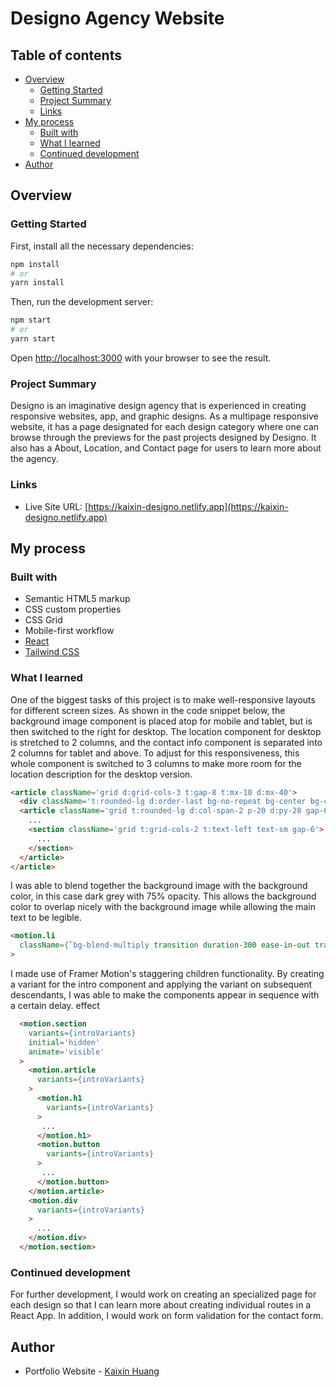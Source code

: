# Designo Agency Website

## Table of contents

- [Overview](#overview)
  - [Getting Started](#getting-started)
  - [Project Summary](#project-summary)
  - [Links](#links)
- [My process](#my-process)
  - [Built with](#built-with)
  - [What I learned](#what-i-learned)
  - [Continued development](#continued-development)
- [Author](#author)

## Overview

### Getting Started 

First, install all the necessary dependencies:

```bash
npm install
# or
yarn install
```

Then, run the development server:

```bash
npm start
# or
yarn start
```

Open [http://localhost:3000](http://localhost:3000) with your browser to see the result.


### Project Summary

Designo is an imaginative design agency that is experienced in creating responsive websites, app, and graphic designs. 
As a multipage responsive website, it has a page designated for each design category where one can browse through the 
previews for the past projects designed by Designo. It also has a About, Location, and Contact page for users to learn 
more about the agency.

### Links

- Live Site URL: [https://kaixin-designo.netlify.app](https://kaixin-designo.netlify.app)

## My process

### Built with

- Semantic HTML5 markup
- CSS custom properties
- CSS Grid
- Mobile-first workflow
- [React](https://reactjs.org/) 
- [Tailwind CSS](https://tailwindcss.com/) 

### What I learned

One of the biggest tasks of this project is to make well-responsive layouts for different screen sizes. As shown in the code snippet below, 
the background image component is placed atop for mobile and tablet, but is then switched to the right for desktop. The location component for 
desktop is stretched to 2 columns, and the contact info component is separated into 2 columns for tablet and above. To adjust for this responsiveness,
this whole component is switched to 3 columns to make more room for the location description for the desktop version.

```html
<article className='grid d:grid-cols-3 t:gap-8 t:mx-10 d:mx-40'>
  <div className='t:rounded-lg d:order-last bg-no-repeat bg-center bg-cover bg-t-canada d:bg-d-canada h-96 w-full'></div>
  <article className='grid t:rounded-lg d:col-span-2 p-20 d:py-28 gap-6 text-center bg-very-light-peach bg-no-repeat d:bg-[center_top_2rem] bg-cover bg-locations'>
    ...
    <section className='grid t:grid-cols-2 t:text-left text-sm gap-6'>
      ...
    </section>
  </article>
</article>
```

I was able to blend together the background image with the background color, in this case dark grey with 75% opacity. This allows the background color to 
overlap nicely with the background image while allowing the main text to be legible.

```html
<motion.li
  className={`bg-blend-multiply transition duration-300 ease-in-out transform hover:scale-105 bg-dark-grey hover:bg-peach bg-opacity-75 bg-center bg-cover bg-m-graphic-design t:bg-t-graphic-design d:bg-d-graphic-design rounded-xl`}
>
```

I made use of Framer Motion's staggering children functionality. By creating a variant for the intro component and applying 
the variant on subsequent descendants, I was able to make the components appear in sequence with a certain delay. 
effect 
```html
  <motion.section
    variants={introVariants}
    initial='hidden'
    animate='visible'
  >
    <motion.article
      variants={introVariants}
    >
      <motion.h1
        variants={introVariants}
      >
       ...
      </motion.h1>
      <motion.button
        variants={introVariants}
      >
       ...
      </motion.button>
    </motion.article>
    <motion.div
      variants={introVariants}
    >
      ...
    </motion.div>
  </motion.section>
```

### Continued development

For further development, I would work on creating an specialized page for each design so that I can learn more about creating individual routes 
in a React App. In addition, I would work on form validation for the contact form.

## Author

- Portfolio Website - [Kaixin Huang](https://kaixin-portfolio.netlify.app)
